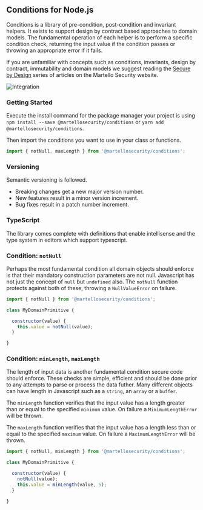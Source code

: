## Conditions for Node.js
Conditions is a library of pre-condition, post-condition and invariant helpers. It exists to support design by contract based approaches to domain models. The fundamental operation of each helper is to perform a specific condition check, returning the input value if the condition passes or throwing an appropriate error if it fails.

If you are unfamiliar with concepts such as conditions, invariants, design by contract, immutability and domain models we suggest reading the [Secure by Design](https://www.martellosecurity.com/kb/design) series of articles on the Martello Security website.

![Integration](https://github.com/martellosecurity/conditions-nodejs/workflows/Integration/badge.svg)

### Getting Started
Execute the install command for the package manager your project is using
`npm install --save @martellosecurity/conditions` or `yarn add @martellosecurity/conditions`.

Then import the conditions you want to use in your class or functions.

```javascript
import { notNull, maxLength } from '@martellosecurity/conditions';
```

### Versioning
Semantic versioning is followed.

- Breaking changes get a new major version number.
- New features result in a minor version increment.
- Bug fixes result in a patch number increment.

### TypeScript
The library comes complete with definitions that enable intellisense and the type system in editors which support typescript.

### Condition: `notNull`
Perhaps the most fundamental condition all domain objects should enforce is that their mandatory construction parameters are not null. Javascript has not just the concept of `null` but `undefined` also. The `notNull` function protects against both of these, throwing a `NullValueError` on failure.

```javascript
import { notNull } from '@martellosecurity/conditions';

class MyDomainPrimitive {

  constructor(value) {
    this.value = notNull(value);
  }

}
```

### Condition: `minLength`, `maxLength`
The length of input data is another fundamental condition secure code should enforce. These checks are simple, efficient and should be done prior to any attempts to parse or process the data futher. Many different objects can have length in Javascript such as a `string`, an `array` or a `buffer`.

The `minLength` function verifies that the input value has a length greater than or equal to the specified `minimum` value. On failure a `MinimumLengthError` will be thrown.

The `maxLength` function verifies that the input value has a length less than or equal to the specified `maximum` value. On failure a `MaximumLengthError` will be thrown.

```javascript
import { notNull, minLength } from '@martellosecurity/conditions';

class MyDomainPrimitive {

  constructor(value) {
    notNull(value);
    this.value = minLength(value, 5);
  }

}
